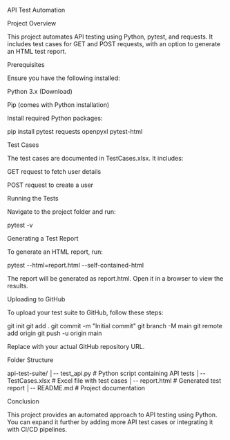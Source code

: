 API Test Automation

Project Overview

This project automates API testing using Python, pytest, and requests. It includes test cases for GET and POST requests, with an option to generate an HTML test report.

Prerequisites

Ensure you have the following installed:

Python 3.x (Download)

Pip (comes with Python installation)

Install required Python packages:

pip install pytest requests openpyxl pytest-html

Test Cases

The test cases are documented in TestCases.xlsx. It includes:

GET request to fetch user details

POST request to create a user

Running the Tests

Navigate to the project folder and run:

pytest -v

Generating a Test Report

To generate an HTML report, run:

pytest --html=report.html --self-contained-html

The report will be generated as report.html. Open it in a browser to view the results.

Uploading to GitHub

To upload your test suite to GitHub, follow these steps:

git init
git add .
git commit -m "Initial commit"
git branch -M main
git remote add origin <your-repo-url>
git push -u origin main

Replace <your-repo-url> with your actual GitHub repository URL.

Folder Structure

api-test-suite/
│-- test_api.py       # Python script containing API tests
│-- TestCases.xlsx    # Excel file with test cases
│-- report.html       # Generated test report
│-- README.md         # Project documentation

Conclusion

This project provides an automated approach to API testing using Python. You can expand it further by adding more API test cases or integrating it with CI/CD pipelines.
